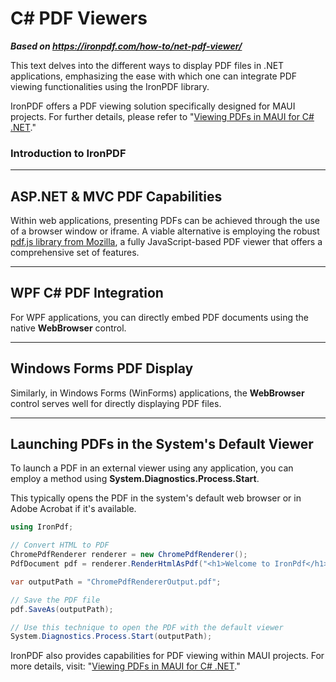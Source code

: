 # C# PDF Viewers

***Based on <https://ironpdf.com/how-to/net-pdf-viewer/>***


This text delves into the different ways to display PDF files in .NET applications, emphasizing the ease with which one can integrate PDF viewing functionalities using the IronPDF library.

IronPDF offers a PDF viewing solution specifically designed for MAUI projects. For further details, please refer to "[Viewing PDFs in MAUI for C# .NET](https://ironpdf.com/tutorials/pdf-viewing/)."

### Introduction to IronPDF

---

## ASP.NET & MVC PDF Capabilities

Within web applications, presenting PDFs can be achieved through the use of a browser window or iframe. A viable alternative is employing the robust [pdf.js library from Mozilla](https://mozilla.github.io/pdf.js/), a fully JavaScript-based PDF viewer that offers a comprehensive set of features.

---

## WPF C# PDF Integration

For WPF applications, you can directly embed PDF documents using the native **WebBrowser** control.

---

## Windows Forms PDF Display

Similarly, in Windows Forms (WinForms) applications, the **WebBrowser** control serves well for directly displaying PDF files.

---

## Launching PDFs in the System's Default Viewer

To launch a PDF in an external viewer using any application, you can employ a method using **System.Diagnostics.Process.Start**.

This typically opens the PDF in the system's default web browser or in Adobe Acrobat if it's available.

```cs
using IronPdf;

// Convert HTML to PDF
ChromePdfRenderer renderer = new ChromePdfRenderer();
PdfDocument pdf = renderer.RenderHtmlAsPdf("<h1>Welcome to IronPdf</h1>");

var outputPath = "ChromePdfRendererOutput.pdf";

// Save the PDF file
pdf.SaveAs(outputPath);

// Use this technique to open the PDF with the default viewer
System.Diagnostics.Process.Start(outputPath);
```

IronPDF also provides capabilities for PDF viewing within MAUI projects. For more details, visit: "[Viewing PDFs in MAUI for C# .NET](https://ironpdf.com/tutorials/pdf-viewing/)."